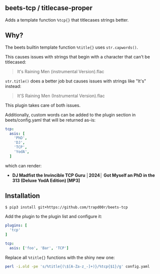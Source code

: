 beets-tcp / titlecase-proper
----------------------

Adds a template function `%tcp{}` that titlecases strings better.

Why?
----------------------

The beets builtin template function `%title{}` uses `str.capwords()`.

This causes issues with strings that begin with a character that can't be titlecased:


> It's Raining Men (instrumental Version).flac


`str.title()` does a better job but causes issues with strings like "It's" instead:


> It'S Raining Men (Instrumental Version).flac


This plugin takes care of both issues.

Additionally, custom words can be added to the plugin section in beets/config.yaml that will be returned as-is:

```yaml
tcp:
  asis: [
    'PhD',
    'DJ',
    'TCP',
    'YodA',
  ]
```

which can render:

- **DJ Madfist the Invincible TCP Guru │2024│ Got Myself an PhD in the 313 (Deluxe YodA Edition) [MP3]**


Installation
------------
```bash
$ pip3 install git+https://github.com/trapd00r/beets-tcp
```

Add the plugin to the plugin list and configure it:

```yaml
plugins: [
  'tcp'
]

tcp:
  asis: ['foo', 'Bar', 'TCP']
```

Replace all `%title{}` functions with the shiny new one:

```bash
perl -i.old -pe 's/%title{(\$[A-Za-z_-]+)}/%tcp{$1}/g' config.yaml
```
